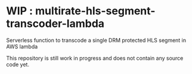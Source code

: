 # WIP : multirate-hls-segment-transcoder-lambda
Serverless function to transcode a single DRM protected HLS segment in AWS lambda

This repository is still work in progress and does not contain any source code yet.
